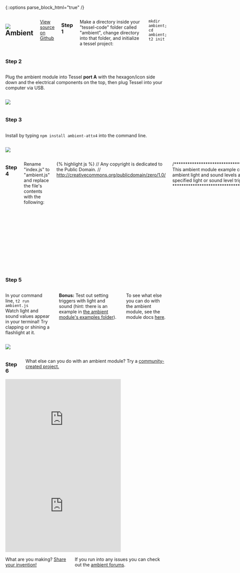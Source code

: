{::options parse_block_html="true" /}

<div class="row">
<div class="large-12 columns">

## <img class="constrain-sm" src="//i.imgur.com/hqZ399I.png"> Ambient

[<i class="fa fa-github"></i> View source on Github](https://github.com/tessel/ambient-attx4)

### Step 1

Make a directory inside your "tessel-code" folder called "ambient", change directory into that folder, and initialize a tessel project:

`mkdir ambient; cd ambient; t2 init`

</div>
</div>

<div class="row">
<div class="large-12 columns">

### Step 2

</div>
</div>

<div class="row">
<div class="large-6 columns">

Plug the ambient module into Tessel **port A** with the hexagon/icon side down and the electrical components on the top, then plug Tessel into your computer via USB.

</div>
<div class="large-6 columns">

![](http://i.imgur.com/RLmPhfw.jpg)

</div>
</div>

<div class="row">
<div class="large-12 columns">

### Step 3

</div>
</div>

<div class="row">
<div class="large-6 columns">

Install by typing `npm install ambient-attx4` into the command line.

</div>
<div class="large-6 columns">

![](//i.imgur.com/WWtJyIJ.jpg)

</div>
</div>

<div class="row">
<div class="large-12 columns">

### Step 4

Rename "index.js" to "ambient.js" and replace the file's contents with the following:

{% highlight js %}
// Any copyright is dedicated to the Public Domain.
// http://creativecommons.org/publicdomain/zero/1.0/

/*********************************************
This ambient module example console.logs
ambient light and sound levels and whenever a
specified light or sound level trigger is met.
*********************************************/

var tessel = require('tessel');
var ambientlib = require('ambient-attx4');

var ambient = ambientlib.use(tessel.port['A']);

ambient.on('ready', function () {
 // Get points of light and sound data.
  setInterval( function () {
    ambient.getLightLevel( function(err, lightdata) {
      if (err) throw err;
      ambient.getSoundLevel( function(err, sounddata) {
        if (err) throw err;
        console.log("Light level:", lightdata.toFixed(8), " ", "Sound Level:", sounddata.toFixed(8));
      });
    });
  }, 500); // The readings will happen every .5 seconds
});

ambient.on('error', function (err) {
  console.log(err);
});
{% endhighlight %}

Save the file.

</div>
</div>

<div class="row">
<div class="large-12 columns">

### Step 5

</div>
</div>

<div class="row">
<div class="large-6 columns">

In your command line, `t2 run ambient.js`  
 Watch light and sound values appear in your terminal! Try clapping or shining a flashlight at it.  

**Bonus:** Test out setting triggers with light and sound (hint: there is an example in [the ambient module's examples folder](https://github.com/tessel/ambient-attx4/tree/master/examples)).  

To see what else you can do with the ambient module, see the module docs [here](https://github.com/tessel/ambient-attx4).

</div>
<div class="large-6 columns">

![](http://i.imgur.com/SuvbD9O.gif)

</div>
</div>

<div class="row">
<div class="large-12 columns">

### Step 6

What else can you do with an ambient module? Try a [community-created project.](http://tessel.io/projects)

</div>
</div>

<div class="row">
<div class="large-6 columns left">
<iframe frameborder="0" height="270" scrolling="no" src="http://tessel.hackster.io/ifoundthemeaningoflife/audio-visualizer/embed" width="360"></iframe>
</div>

<div class="large-6 columns left">
<iframe frameborder="0" height="270" scrolling="no" src="http://tessel.hackster.io/ifoundthemeaningoflife/tessel-clap-switch/embed" width="360"></iframe>
</div>
</div>

<div class="row">
<div class="large-12 columns">

What are you making? [Share your invention!](//tessel.io/projects)

If you run into any issues you can check out the [ambient forums](https://forums.tessel.io/c/modules/ambient).

</div>
</div>
